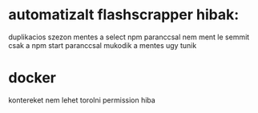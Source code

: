 # automatizalt flashscrapper hibak:
duplikacios szezon mentes
a select npm paranccsal nem ment le semmit csak a npm start paranccsal mukodik a mentes ugy tunik

# docker
kontereket nem lehet torolni permission hiba

